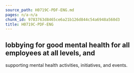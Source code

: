 ```yaml
---
source_path: H0719C-PDF-ENG.md
pages: n/a-n/a
chunk_id: 9783763d8465ce6a21b126d844c54a6948a560d3
title: H0719C-PDF-ENG
---
```

## lobbying for good mental health for all employees at all levels, and

supporting mental health activities, initiatives, and events.
